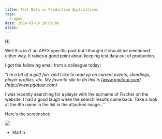 ```yaml
---
title: Test Data in Production Applications
tags:
  - apex
date: 2009-03-09 20:09:00
alias:
---
```


Hi,

Well this isn't an APEX specific post but I thought it should be mentioned either way. It raises a good point about keeping test data out of production.

I got the following email from a colleague today:

"<span style="font-style:italic;">I’m a bit of a golf fan, and I like to read up on current events, standings, player profiles, etc.  My favorite site to do this is [www.pgatour.com](http://www.pgatour.com)

I was recently searching for a player with the surname of Fischer on the website.  I had a good laugh when the search results came back.  Take a look at the 6th name in the list in the attached image…</span>"

Here's the screenshot:

[![](http://4.bp.blogspot.com/_33EF80fk9sM/SbXM-V4zNoI/AAAAAAAADm4/lDQi1TPuQRY/s400/search_results.jpg)](http://4.bp.blogspot.com/_33EF80fk9sM/SbXM-V4zNoI/AAAAAAAADm4/lDQi1TPuQRY/s1600-h/search_results.jpg)

- Martin
